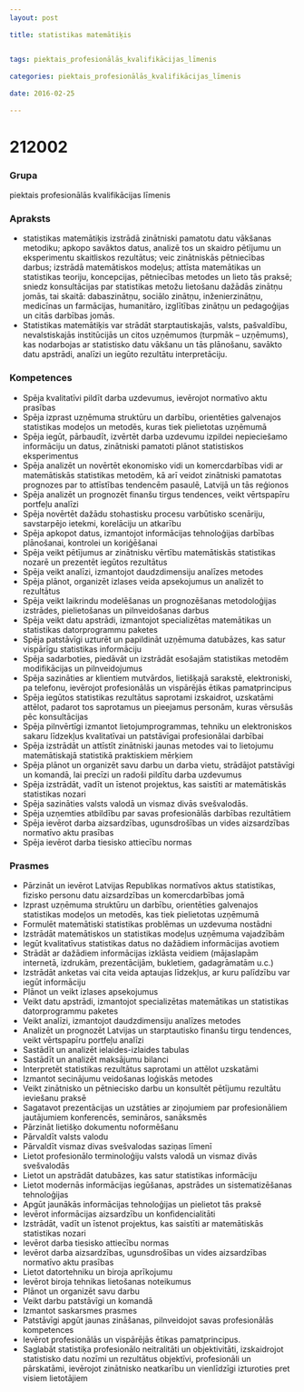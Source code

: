 ```yaml
---
layout: post
    
title: statistikas matemātiķis

    
tags: piektais_profesionālās_kvalifikācijas_līmenis
    
categories: piektais_profesionālās_kvalifikācijas_līmenis
    
date: 2016-02-25
    
---
```

# 212002

### Grupa
piektais profesionālās kvalifikācijas līmenis


### Apraksts

* statistikas matemātiķis izstrādā zinātniski pamatotu datu vākšanas metodiku; apkopo savāktos datus, analizē tos un skaidro pētījumu un eksperimentu skaitliskos rezultātus; veic zinātniskās pētniecības darbus; izstrādā matemātiskos modeļus; attīsta matemātikas un statistikas teoriju, koncepcijas, pētniecības metodes un lieto tās praksē; sniedz konsultācijas par statistikas metožu lietošanu dažādās zinātņu jomās, tai skaitā: dabaszinātņu, sociālo zinātņu, inženierzinātņu, medicīnas un farmācijas, humanitāro, izglītības zinātņu un pedagoģijas un citās darbības jomās. 
* Statistikas matemātiķis var strādāt starptautiskajās, valsts, pašvaldību, nevalstiskajās institūcijās un citos uzņēmumos (turpmāk – uzņēmums), kas nodarbojas ar statistisko datu vākšanu un tās plānošanu, savākto datu apstrādi, analīzi un iegūto rezultātu interpretāciju. 

### Kompetences

* Spēja kvalitatīvi pildīt darba uzdevumus, ievērojot normatīvo aktu prasības
* Spēja izprast uzņēmuma struktūru un darbību, orientēties galvenajos statistikas modeļos un metodēs, kuras tiek pielietotas uzņēmumā
* Spēja iegūt, pārbaudīt, izvērtēt darba uzdevumu izpildei nepieciešamo informāciju un datus, zinātniski pamatoti plānot statistiskos eksperimentus
* Spēja analizēt un novērtēt ekonomisko vidi un komercdarbības vidi ar matemātiskās statistikas metodēm, kā arī veidot zinātniski pamatotas prognozes par to attīstības tendencēm pasaulē, Latvijā un tās reģionos
* Spēja analizēt un prognozēt finanšu tirgus tendences, veikt vērtspapīru portfeļu analīzi
* Spēja novērtēt dažādu stohastisku procesu varbūtisko scenāriju, savstarpējo ietekmi, korelāciju un atkarību
* Spēja apkopot datus, izmantojot informācijas tehnoloģijas darbības plānošanai, kontrolei un koriģēšanai
* Spēja veikt pētījumus ar zinātnisku vērtību matemātiskās statistikas nozarē un prezentēt iegūtos rezultātus
* Spēja veikt analīzi, izmantojot daudzdimensiju analīzes metodes
* Spēja plānot, organizēt izlases veida apsekojumus un analizēt to rezultātus
* Spēja veikt laikrindu modelēšanas un prognozēšanas metodoloģijas izstrādes, pielietošanas un pilnveidošanas darbus
* Spēja veikt datu apstrādi, izmantojot specializētas matemātikas un statistikas datorprogrammu paketes
* Spēja patstāvīgi uzturēt un papildināt uzņēmuma datubāzes, kas satur vispārīgu statistikas informāciju
* Spēja sadarboties, piedāvāt un izstrādāt esošajām statistikas metodēm modifikācijas un pilnveidojumus
* Spēja sazināties ar klientiem mutvārdos, lietišķajā sarakstē, elektroniski, pa telefonu, ievērojot profesionālās un vispārējās ētikas pamatprincipus
* Spēja iegūtos statistikas rezultātus saprotami izskaidrot, uzskatāmi attēlot, padarot tos saprotamus un pieejamus personām, kuras vērsušās pēc konsultācijas
* Spēja pilnvērtīgi izmantot lietojumprogrammas, tehniku un elektroniskos sakaru līdzekļus kvalitatīvai un patstāvīgai profesionālai darbībai
* Spēja izstrādāt un attīstīt zinātniski jaunas metodes vai to lietojumu matemātiskajā statistikā praktiskiem mērķiem
* Spēja plānot un organizēt savu darbu un darba vietu, strādājot patstāvīgi un komandā, lai precīzi un radoši pildītu darba uzdevumus
* Spēja izstrādāt, vadīt un īstenot projektus, kas saistīti ar matemātiskās statistikas nozari
* Spēja sazināties valsts valodā un vismaz divās svešvalodās.
*  Spēja uzņemties atbildību par savas profesionālās darbības rezultātiem
* Spēja ievērot darba aizsardzības, ugunsdrošības un vides aizsardzības normatīvo aktu prasības
* Spēja ievērot darba tiesisko attiecību normas

### Prasmes 
* Pārzināt un ievērot Latvijas Republikas normatīvos aktus statistikas, fizisko personu datu aizsardzības un komercdarbības jomā
* Izprast uzņēmuma struktūru un darbību, orientēties galvenajos statistikas modeļos un metodēs, kas tiek pielietotas uzņēmumā
* Formulēt matemātiski statistikas problēmas un uzdevuma nostādni
* Izstrādāt matemātiskos un statistikas modeļus uzņēmuma vajadzībām
* Iegūt kvalitatīvus statistikas datus no dažādiem informācijas avotiem
* Strādāt ar dažādiem informācijas izklāsta veidiem (mājaslapām internetā, izdrukām, prezentācijām, bukletiem, gadagrāmatām u.c.)
* Izstrādāt anketas vai cita veida aptaujas līdzekļus, ar kuru palīdzību var iegūt informāciju
* Plānot un veikt izlases apsekojumus
* Veikt datu apstrādi, izmantojot specializētas matemātikas un statistikas datorprogrammu paketes
* Veikt analīzi, izmantojot daudzdimensiju analīzes metodes
* Analizēt un prognozēt Latvijas un starptautisko finanšu tirgu tendences, veikt vērtspapīru portfeļu analīzi
* Sastādīt un analizēt ielaides-izlaides tabulas
* Sastādīt un analizēt maksājumu bilanci
* Interpretēt statistikas rezultātus saprotami un attēlot uzskatāmi
* Izmantot secinājumu veidošanas loģiskās metodes
* Veikt zinātnisko un pētniecisko darbu un konsultēt pētījumu rezultātu ieviešanu praksē
* Sagatavot prezentācijas un uzstāties ar ziņojumiem par profesionāliem jautājumiem konferencēs, semināros, sanāksmēs
* Pārzināt lietišķo dokumentu noformēšanu
* Pārvaldīt valsts valodu
* Pārvaldīt vismaz divas svešvalodas saziņas līmenī
* Lietot profesionālo terminoloģiju valsts valodā un vismaz divās svešvalodās
* Lietot un apstrādāt datubāzes, kas satur statistikas informāciju
* Lietot modernās informācijas iegūšanas, apstrādes un sistematizēšanas tehnoloģijas
* Apgūt jaunākās informācijas tehnoloģijas un pielietot tās praksē
* Ievērot informācijas aizsardzību un konfidencialitāti
* Izstrādāt, vadīt un īstenot projektus, kas saistīti ar matemātiskās statistikas nozari
* Ievērot darba tiesisko attiecību normas
* Ievērot darba aizsardzības, ugunsdrošības un vides aizsardzības normatīvo aktu prasības
* Lietot datortehniku un biroja aprīkojumu
* Ievērot biroja tehnikas lietošanas noteikumus
* Plānot un organizēt savu darbu
* Veikt darbu patstāvīgi un komandā
* Izmantot saskarsmes prasmes
* Patstāvīgi apgūt jaunas zināšanas, pilnveidojot savas profesionālās kompetences
* Ievērot profesionālās un vispārējās ētikas pamatprincipus.
* Saglabāt statistiķa profesionālo neitralitāti un objektivitāti, izskaidrojot statistisko datu nozīmi un rezultātus objektīvi, profesionāli un pārskatāmi, ievērojot zinātnisko neatkarību un vienlīdzīgi izturoties pret visiem lietotājiem